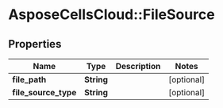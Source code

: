 # AsposeCellsCloud::FileSource

## Properties
Name | Type | Description | Notes
------------ | ------------- | ------------- | -------------
**file_path** | **String** |  | [optional] 
**file_source_type** | **String** |  | [optional] 


